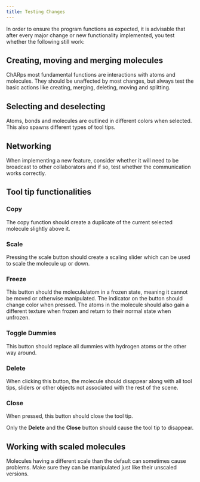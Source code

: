 ```yaml
---
title: Testing Changes
---
```


In order to ensure the program functions as expected, it is advisable that after every major change or new functionality implemented,
you test whether the following still work:

## Creating, moving and merging molecules
ChARps most fundamental functions are interactions with atoms and molecules. 
They should be unaffected by most changes, but always test the basic actions like creating, merging, deleting, moving and splitting.

## Selecting and deselecting
Atoms, bonds and molecules are outlined in different colors when selected. This also spawns different types of tool tips.

## Networking
When implementing a new feature, consider whether it will need to be broadcast to other collaborators and if so, test whether the communication works correctly.

## Tool tip functionalities

### Copy
The copy function should create a duplicate of the current selected molecule slightly above it.

### Scale
Pressing the scale button should create a scaling slider which can be used to scale the molecule up or down.

### Freeze
This button should the molecule/atom in a frozen state, meaning it cannot be moved or otherwise manipulated.
The indicator on the button should change color when pressed. 
The atoms in the molecule should also gain a different texture when frozen and return to their normal state when unfrozen.

### Toggle Dummies
This button should replace all dummies with hydrogen atoms or the other way around.

### Delete
When clicking this button, the molecule should disappear along with all tool tips, sliders or other objects not associated with the rest of the scene.

### Close
When pressed, this button should close the tool tip.

Only the **Delete** and the **Close** button should cause the tool tip to disappear.

## Working with scaled molecules
Molecules having a different scale than the default can sometimes cause problems. Make sure they can be manipulated just like their unscaled versions.